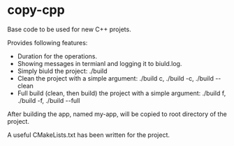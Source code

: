 # copy-cpp
Base code to be used for new C++ projets.

Provides following features:

* Duration for the operations.
* Showing messages in termianl and logging it to biuld.log.
* Simply biuld the project: ./build
* Clean the project with a simple argument: ./build c, ./build -c, ./build --clean
* Full build (clean, then build) the project with a simple argument: ./build f, ./build -f, ./build --full

After building the app, named my-app, will be copied to root directory of the project.

A useful CMakeLists.txt has been written for the project.
